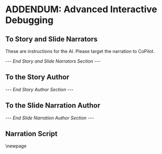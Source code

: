 # ADDENDUM: Advanced Interactive Debugging

## To Story and Slide Narrators

These are instructions for the AI. Please target the narration to CoPilot.

*--- End Story and Slide Narrators Section ---*

## To the Story Author

*--- End Story Author Section ---*

## To the Slide Narration Author

*--- End Slide Narration Author Section ---*

## Narration Script

\newpage